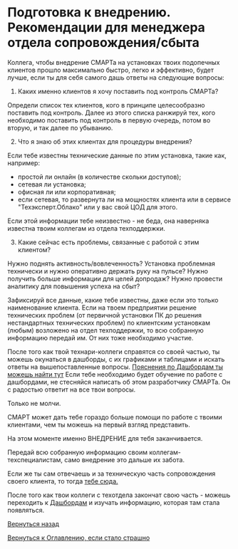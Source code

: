 # Подготовка к внедрению. Рекомендации для менеджера отдела сопровождения/сбыта

Коллега, чтобы внедрение СМАРТа на установках твоих подопечных клиентов прошло максимально быстро, легко и эффективно,
будет лучше, если ты для себя самого дашь ответы на следующие вопросы:

1. Каких именно клиентов я хочу поставить под контроль СМАРТа?

Определи список тех клиентов, кого в принципе целесообразно поставить под контроль.
Далее из этого списка ранжируй тех, кого необходимо поставить под контроль в первую очередь, потом во вторую, и так далее
по убыванию.

2. Что я знаю об этих клиентах для процедуры внедрения?

Если тебе известны технические данные по этим установка, такие как, например:
- простой ли онлайн (в количестве скольки доступов);
- сетевая ли установка; 
- офисная ли или корпоративная; 
- если сетевая, то развернута ли на мощностях клиента или в сервисе "Техэксперт.Облако" или у вас свой ЦОД для этого.

Если этой информации тебе неизвестно - не беда, она наверняка известна твоим коллегам из отдела техподдержки.

3. Какие сейчас есть проблемы, связанные с работой с этим клиентом?

Нужно поднять активность/вовлеченность? 
Установка проблемная технически и нужно оперативно держать руку на пульсе?
Нужно получить больше информации для целей допродаж?
Нужно провести аналитику для повышения успеха на сбыт?

Зафиксируй все данные, какие тебе известны, даже если это только наименование клиента.
Если на твоем предприятии решение технических проблем (от первичной установки ПК до решения нестандартных технических проблем)
по клиентским установкам (любым) возложено на отдел техподдержки, то всю собранную информацию передай им.
От них тоже необходимо участие.

После того как твой технари-коллеги справятся со своей частью, ты можешь окунаться в дашборды, с их графиками и таблицами
и искать ответы на вышепоставленные вопросы. [Пояснения по Дашбордам ты можешь найти тут](080-dashboards.md)
Если тебе необходимо будет обучение по работе с дашбордами, не стесняйся написать об этом разработчику СМАРТа.
Он с радостью ответит на все твои вопросы.

Только не молчи.

СМАРТ может дать тебе гораздо больше помощи по работе с твоими клиентами, чем ты можешь на первый взгляд представить.

На этом моменте именно ВНЕДРЕНИЕ для тебя заканчивается.

Передай всю собранную информацию своим коллегам-техспециалистам, само внедрение это дальше их забота.

Если же ты сам отвечаешь и за техническую часть сопровождения своего клиента, то тогда [тебе сюда.](078-smart-implementation-experience-tech.md)

После того как твои коллеги с техотдела закончат свою часть - можешь переходить к [Дашбордам](080-dashboards.md) и изучать
информацию, которая там стала появляться.

[Вернуться назад](070-intro-smartuload-smartstatus.md)

[Вернуться к Оглавлению, если стало страшно](Readme.md)
